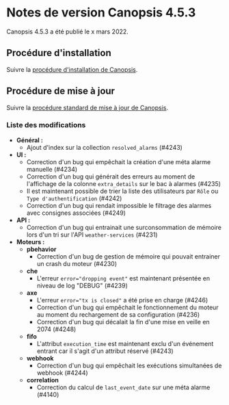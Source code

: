 # Notes de version Canopsis 4.5.3

Canopsis 4.5.3 a été publié le x mars 2022.

## Procédure d'installation

Suivre la [procédure d'installation de Canopsis](../guide-administration/installation/index.md).

## Procédure de mise à jour

Suivre la [procédure standard de mise à jour de Canopsis](../guide-administration/mise-a-jour/index.md).

### Liste des modifications

*  **Général :**
    * Ajout d'index sur la collection `resolved_alarms` (#4243)
*  **UI :**
    * Correction d'un bug qui empêchait la création d'une méta alarme manuelle (#4234)
    * Correction d'un bug qui générait des erreurs au moment de l'affichage de la colonne `extra_details` sur le bac à alarmes (#4235)
    * Il est maintenant possible de trier la liste des utilisateurs par `Rôle` ou `Type d'authentification` (#4242)
    * Correction d'un bug qui rendait impossible le filtrage des alarmes avec consignes associées (#4249)
*  **API :**
    * Correction d'un bug qui entrainait une surconsommation de mémoire lors d'un tri sur l'API `weather-services` (#4231)
*  **Moteurs :**
    * **pbehavior**
        * Correction d'un bug de gestion de mémoire qui pouvait entrainer un crash du moteur (#4230)
    * **che**
        * L'erreur `error="dropping event"` est maintenant présentée en niveau de log "DEBUG" (#4239)
    * **axe**
        * L'erreur `error="tx is closed"` a été prise en charge (#4246)
        * Correction d'un bug qui empêchait le fonctionnement du moteur au moment du rechargement de sa configuration (#4236)
        * Correction d'un bug qui décalait la fin d'une mise en veille en 2074 (#4248)
    * **fifo**
        * L'attribut `execution_time` est maintenant exclu d'un événement entrant car il s'agit d'un attribut réservé (#4243)
    * **webhook**
        * Correction d'un bug qui empêchait les exécutions simultanées de webhook (#4244)
    * **correlation**
        * Correction du calcul de `last_event_date` sur une méta alarme (#4140)
